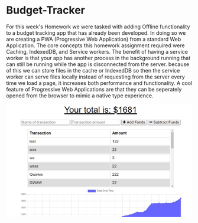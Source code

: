 # Budget-Tracker

For this week's Homework we were tasked with adding Offline functionality to a budget tracking app that has already been developed. In doing so we are creating a PWA (Progressive Web Application) from a standard Web Application. The core concepts this homework assignment required were Caching, IndexedDB, and Service workers. The benefit of having a service worker is that your app has another process in the background running that can still be running while the app is disconnected from the server. because of this we can store files in the cache or IndexedDB so then the service worker can serve files locally instead of requesting from the server every time we load a page, it increases both performance and functionality. A cool feature of Progressive Web Applications are that they can be seperately opened from the browser to mimic a native type experience.


![screenshot](./images/screen1.jpg)
